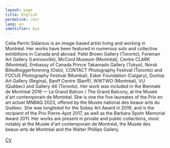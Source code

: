 ```yaml
---
layout: page
title: English
permalink: /en/
lang: en
identifier: bio
---
```


<div class="textContainer"><div id="textINFO" style="display: inline-block;">
          <div id="textINFOen" style="display: inline-block;">
            Celia Perrin Sidarous is an image-based artist living and working in Montréal. Her works have been featured in numerous solo and collective exhibitions in Canada and abroad: Patel Brown Gallery (Toronto), Foreman Art Gallery (Lennoxville), McCord Museum (Montréal), Centre CLARK (Montréal), Embassy of Canada Prince Takamado Gallery (Tokyo), Norsk Billedhoggerforening (Oslo), CONTACT Photography Festival (Toronto) and FOCUS Photography Festival (Mumbai), Esker Foundation (Calgary), Dunlop Art Gallery (Regina), Banff Centre (Banff), WWTWO (Montréal), VU (Québec) and Gallery 44 (Toronto). Her work was included in the Biennale de Montréal 2016 — Le Grand Balcon / The Grand Balcony, at the Musée d'art contemporain de Montréal. She is one the five laureates of the Prix en art actuel MNBAQ 2023, offered by the Musée national des beaux-arts du Québec. She was longlisted for the Sobey Art Award in 2019, and is the recipient of the Prix Pierre-Ayot 2017, as well as the Barbara Spohr Memorial Award 2011. Her works are present in private and public collections, most notably at the Musée d'art contemporain de Montréal, the Musée des beaux-arts de Montréal and the Walter Phillips Gallery.
            <br><br>
            <div class="links cv-link">
            <a href="{{ site.baseurl }}/assets/CV/CPS_CV_EN.pdf">CV</a>
            </div>
        </div>
</div>
</div>

